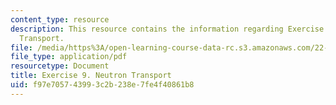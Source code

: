 ```yaml
---
content_type: resource
description: This resource contains the information regarding Exercise 9. Neutron
  Transport.
file: /media/https%3A/open-learning-course-data-rc.s3.amazonaws.com/22-15-essential-numerical-methods-fall-2014/f97e705743993c2b238e7fe4f40861b8_MIT22_15F14_ex09.pdf
file_type: application/pdf
resourcetype: Document
title: Exercise 9. Neutron Transport
uid: f97e7057-4399-3c2b-238e-7fe4f40861b8
---
```

